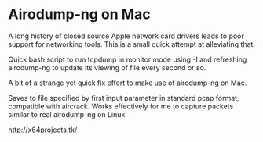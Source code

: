 Airodump-ng on Mac
=====

A long history of closed source Apple network card drivers leads to poor support for networking tools.
This is a small quick attempt at alleviating that.

Quick bash script to run tcpdump in monitor mode using -I and refreshing airodump-ng
to update its viewing of file every second or so.

A bit of a strange yet quick fix effort to make use of airodump-ng on Mac.

Saves to file specified by first input parameter in standard pcap format, compatible with aircrack.
Works effectively for me to capture packets similar to real airodump-ng on Linux.

http://x64projects.tk/

